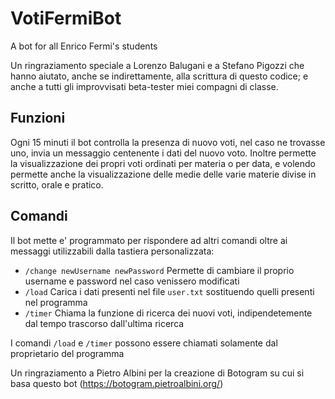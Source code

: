 # VotiFermiBot
A bot for all Enrico Fermi's students

Un ringraziamento speciale a Lorenzo Balugani e a Stefano Pigozzi che hanno aiutato, anche se indirettamente, alla scrittura di questo codice; e anche a tutti gli improvvisati beta-tester miei compagni di classe.

## Funzioni
Ogni 15 minuti il bot controlla la presenza di nuovo voti, nel caso ne trovasse uno, invia un messaggio centenente i dati del nuovo voto.
Inoltre permette la visualizzazione dei propri voti ordinati per materia o per data, e volendo permette anche la visualizzazione delle medie delle varie materie divise in scritto, orale e pratico.

## Comandi
Il bot mette e' programmato per rispondere ad altri comandi oltre ai messaggi utilizzabili dalla tastiera personalizzata:

* `/change newUsername newPassword` Permette di cambiare il proprio username e password nel caso venissero modificati
* `/load` Carica i dati presenti nel file `user.txt` sostituendo quelli presenti nel programma
* `/timer` Chiama la funzione di ricerca dei nuovi voti, indipendetemente dal tempo trascorso dall'ultima ricerca

I comandi `/load` e `/timer` possono essere chiamati solamente dal proprietario del programma


Un ringraziamento a Pietro Albini per la creazione di Botogram su cui si basa questo bot (https://botogram.pietroalbini.org/)
